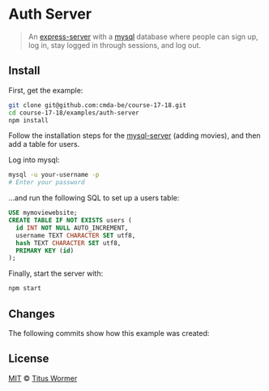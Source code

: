 # Auth Server

> An [express-server][] with a [mysql][] database where people can sign up,
> log in, stay logged in through sessions, and log out.

## Install

First, get the example:

```bash
git clone git@github.com:cmda-be/course-17-18.git
cd course-17-18/examples/auth-server
npm install
```

Follow the installation steps for the [mysql-server][] (adding movies),
and then add a table for users.

Log into mysql:

```sh
mysql -u your-username -p
# Enter your password
```

…and run the following SQL to set up a users table:

```sql
USE mymoviewebsite;
CREATE TABLE IF NOT EXISTS users (
  id INT NOT NULL AUTO_INCREMENT,
  username TEXT CHARACTER SET utf8,
  hash TEXT CHARACTER SET utf8,
  PRIMARY KEY (id)
);
```

Finally, start the server with:

```bash
npm start
```

## Changes

The following commits show how this example was created:

## License

[MIT][] © [Titus Wormer][author]

[mit]: ../../license

[express-server]: ../express-server

[mysql-server]: ../mysql-server

[mysql]: https://www.mysql.com

[author]: http://wooorm.com

